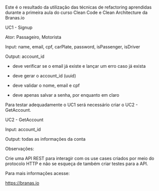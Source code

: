 Este é o resultado da utilização das técnicas de refactoring aprendidas durante a primeira aula do curso Clean Code e Clean Architecture da Branas.io

UC1 - Signup

Ator: Passageiro, Motorista

Input: name, email, cpf, carPlate, password, isPassenger, isDriver

Output: account_id

- deve verificar se o email já existe e lançar um erro caso já exista

- deve gerar o account_id (uuid)

- deve validar o nome, email e cpf

- deve apenas salvar a senha, por enquanto em claro

Para testar adequadamente o UC1 será necessário criar o UC2 - GetAccount.

UC2 - GetAccount

Input: account_id

Output: todas as informações da conta

Observações:

Crie uma API REST para interagir com os use cases criados por meio do protocolo HTTP e não se esqueça de também criar testes para a API.

Para mais informações acesse:

https://branas.io
